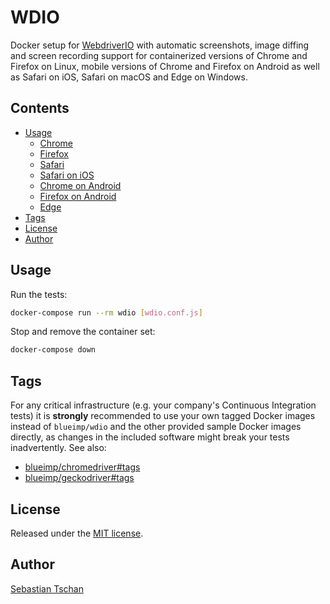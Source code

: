 # WDIO

Docker setup for [WebdriverIO](https://webdriver.io/) with automatic
screenshots, image diffing and screen recording support for containerized
versions of Chrome and Firefox on Linux, mobile versions of Chrome and Firefox
on Android as well as Safari on iOS, Safari on macOS and Edge on Windows.

## Contents

- [Usage](#usage)
  - [Chrome](docs/chrome.md)
  - [Firefox](docs/firefox.md)
  - [Safari](docs/safari.md)
  - [Safari on iOS](docs/safari-ios.md)
  - [Chrome on Android](docs/chrome-android.md)
  - [Firefox on Android](docs/firefox-android.md)
  - [Edge](docs/edge.md)
- [Tags](#tags)
- [License](#license)
- [Author](#author)

## Usage

Run the tests:

```sh
docker-compose run --rm wdio [wdio.conf.js]
```

Stop and remove the container set:

```sh
docker-compose down
```

## Tags

For any critical infrastructure (e.g. your company's Continuous Integration
tests) it is **strongly** recommended to use your own tagged Docker images
instead of `blueimp/wdio` and the other provided sample Docker images directly,
as changes in the included software might break your tests inadvertently. See
also:

- [blueimp/chromedriver#tags](https://github.com/blueimp/chromedriver#tags)
- [blueimp/geckodriver#tags](https://github.com/blueimp/geckodriver#tags)

## License

Released under the [MIT license](https://opensource.org/licenses/MIT).

## Author

[Sebastian Tschan](https://blueimp.net/)
